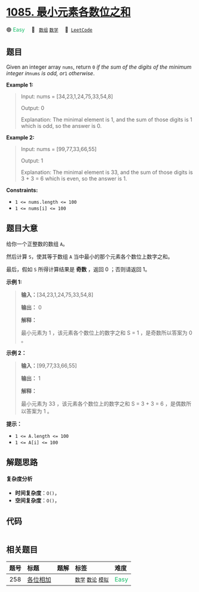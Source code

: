 # [1085. 最小元素各数位之和](https://leetcode.com/problems/sum-of-digits-in-the-minimum-number)

🟢 <font color=#15bd66>Easy</font>&emsp; 🔖&ensp; [`数组`](/tag/array.md) [`数学`](/tag/math.md)&emsp; 🔗&ensp;[`LeetCode`](https://leetcode.com/problems/sum-of-digits-in-the-minimum-number)

## 题目

Given an integer array `nums`, return `0` _if the sum of the digits of the
minimum integer in_`nums` _is odd, or_`1` _otherwise_.



**Example 1:**

> Input: nums = [34,23,1,24,75,33,54,8]
> 
> Output: 0
> 
> Explanation: The minimal element is 1, and the sum of those digits is 1 which is odd, so the answer is 0.

**Example 2:**

> Input: nums = [99,77,33,66,55]
> 
> Output: 1
> 
> Explanation: The minimal element is 33, and the sum of those digits is 3 + 3 = 6 which is even, so the answer is 1.

**Constraints:**

  * `1 <= nums.length <= 100`
  * `1 <= nums[i] <= 100`


## 题目大意

给你一个正整数的数组 `A`。

然后计算 `S`，使其等于数组 `A` 当中最小的那个元素各个数位上数字之和。

最后，假如 `S` 所得计算结果是 **奇数** ，返回 0 ；否则请返回 1。

**示例 1:**

> 
> 
> 
> 
> 
> **输入：**[34,23,1,24,75,33,54,8]
> 
> **输出：** 0
> 
> **解释：**
> 
> 最小元素为 1 ，该元素各个数位上的数字之和 S = 1 ，是奇数所以答案为 0 。
> 
> 

**示例 2：**

> 
> 
> 
> 
> 
> **输入：**[99,77,33,66,55]
> 
> **输出：** 1
> 
> **解释：**
> 
> 最小元素为 33 ，该元素各个数位上的数字之和 S = 3 + 3 = 6 ，是偶数所以答案为 1 。
> 
> 

**提示：**

  * `1 <= A.length <= 100`
  * `1 <= A[i] <= 100`


## 解题思路

#### 复杂度分析

- **时间复杂度**：`O()`，
- **空间复杂度**：`O()`，

## 代码

```javascript

```

## 相关题目

<!-- prettier-ignore -->
| 题号 | 标题 | 题解 | 标签 | 难度 |
| :------: | :------ | :------: | :------ | :------ |
| 258 | [各位相加](https://leetcode.com/problems/add-digits) |  |  [`数学`](/tag/math.md) [`数论`](/tag/number-theory.md) [`模拟`](/tag/simulation.md) | <font color=#15bd66>Easy</font> |